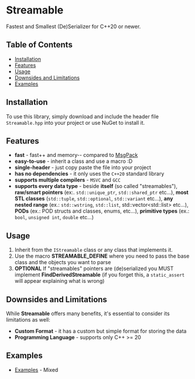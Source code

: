 
# Streamable

Fastest and Smallest (De)Serializer for C++20 or newer.

## Table of Contents

- [Installation](#installation)
- [Features](#features)
- [Usage](#usage)
- [Downsides and Limitations](#Downsides-and-Limitations)
- [Examples](#examples)

## Installation

To use this library, simply download and include the header file `Streamable.hpp` into your project or use NuGet to install it.

## Features

- **fast** - fast++ and memory-- compared to [MsgPack](https://msgpack.org/)
- **easy-to-use** - inherit a class and use a macro :D
- **single-header** - just copy paste the file into your project
- **has no dependencies** - it only uses the `C++20` standard library
- **supports multiple compilers** - `MSVC` and `GCC`
- **supports every data type** - beside **itself** (so called "streamables"), **raw/smart pointers** (ex:. `std::unique_ptr`, `std::shared_ptr` etc...), **most STL classes** (`std::tuple`, `std::optional`, `std::variant` etc...), **any nested range** (ex.: `std::wstring`, `std::list`, std::vector&lt;std::list&gt; etc...), **PODs** (ex.: POD structs and classes, enums, etc...), **primitive types** (ex.: `bool`, `unsigned int`, `double` etc...)

## Usage

1. Inherit from the `IStreamable` class or any class that implements it.
2. Use the macro **STREAMABLE_DEFINE** where you need to pass the base class and the objects you want to parse
3. **OPTIONAL** If "streamables" pointers are (de)serialized you MUST implement **FindDerivedStreamable** (if you forget this, a `static_assert` will appear explaining what is wrong)

## Downsides and Limitations

While **Streamable** offers many benefits, it's essential to consider its limitations as well:
-  **Custom Format** - it has a custom but simple format for storing the data
- **Programming Language** - supports only C++ >= 20

## Examples

- [Examples](https://github.com/ClaudiuHBann/Streamable_v2/blob/master/Test/Main.cpp) - Mixed
